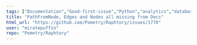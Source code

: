 ```yaml
---
tags: ["Documentation","Good-first-issue","Python","analytics","database","embedded-database","graph","graph-database","neo4j","olap","python","rust","temporal","time-series"]
title: "PathFromNode, Edges and Nodes all missing from Docs"
html_url: "https://github.com/Pometry/Raphtory/issues/1770"
user: "miratepuffin"
repo: "Pometry/Raphtory"
---
```


